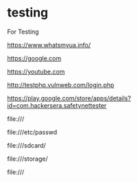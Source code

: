 # testing
For Testing 

https://www.whatsmyua.info/

https://google.com

https://youtube.com

http://testphp.vulnweb.com/login.php

https://play.google.com/store/apps/details?id=com.hackersera.safetynettester

file:///

file:///etc/passwd

file:///sdcard/

file:///storage/

file:///
